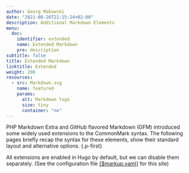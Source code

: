 ```yaml
---
author: Georg Makowski
date: "2021-08-26T21:15:24+02:00"
description: Additional Markdown Elements
menu:
  doc:
    identifier: extended
    name: Extended Markdown
    pre: description
subtitle: false
title: Extended Markdown
linktitle: Extended
weight: 200
resources:
  - src: Markdown.svg
    name: featured
    params:
      alt: Markdown logo
      size: tiny
      container: "no"
---
```


PHP Markdown Extra and GitHub flavored Markdown (GFM) introduced some widely used extensions to the CommonMark syntax. The following pages briefly recap the syntax for these elements, show their standard layout and alternative options.
{.p-first} <!--more-->

All extensions are enabled in Hugo by default, but we can disable them separately. (See the configuration file [{$markup.yaml}](/doc/appendix/config/markup#8) for this site)
